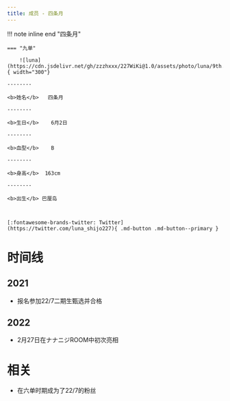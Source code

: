 ```yaml
---
title: 成员 - 四条月
---
```


!!! note inline end "四条月"

    === "九单"

        ![luna](https://cdn.jsdelivr.net/gh/zzzhxxx/227WiKi@1.0/assets/photo/luna/9th.jpg){ width="300"}

    --------

    <b>姓名</b>   四条月

    --------

    <b>生日</b>    6月2日

    --------

    <b>血型</b>    B

    --------

    <b>身高</b>  163cm

    --------

    <b>出生</b> 巴厘岛

  

    [:fontawesome-brands-twitter: Twitter](https://twitter.com/luna_shijo227){ .md-button .md-button--primary }

# 时间线
## 2021 

- 报名参加22/7二期生甄选并合格

## 2022

- 2月27日在ナナニジROOM中初次亮相

# 相关

- 在六单时期成为了22/7的粉丝